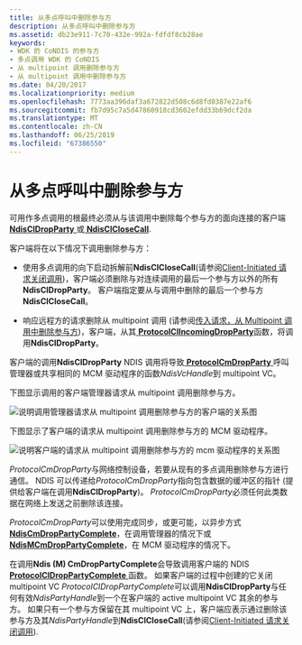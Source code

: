 ```yaml
---
title: 从多点呼叫中删除参与方
description: 从多点呼叫中删除参与方
ms.assetid: db23e911-7c70-432e-992a-fdfdf8cb28ae
keywords:
- WDK 的 CoNDIS 的参与方
- 多点调用 WDK 的 CoNDIS
- 从 multipoint 调用删除参与方
- 从 multipoint 调用中删除参与方
ms.date: 04/20/2017
ms.localizationpriority: medium
ms.openlocfilehash: 7773aa396daf3a672822d508c6d8fd0387e22af6
ms.sourcegitcommit: fb7d95c7a5d47860918cd3602efdd33b69dcf2da
ms.translationtype: MT
ms.contentlocale: zh-CN
ms.lasthandoff: 06/25/2019
ms.locfileid: "67386550"
---
```

# <a name="dropping-a-party-from-a-multipoint-call"></a>从多点呼叫中删除参与方





可用作多点调用的根最终必须从与该调用中删除每个参与方的面向连接的客户端[ **NdisClDropParty** ](https://docs.microsoft.com/windows-hardware/drivers/ddi/content/ndis/nf-ndis-ndiscldropparty)或[ **NdisClCloseCall**](https://docs.microsoft.com/windows-hardware/drivers/ddi/content/ndis/nf-ndis-ndisclclosecall).

客户端将在以下情况下调用删除参与方：

-   使用多点调用的向下启动拆解前**NdisClCloseCall**(请参阅[Client-Initiated 请求关闭调用](client-initiated-request-to-close-a-call.md))，客户端必须删除与对连续调用的最后一个参与方以外的所有**NdisClDropParty**。 客户端指定要从与调用中删除的最后一个参与方**NdisClCloseCall**。

-   响应远程方的请求删除从 multipoint 调用 (请参阅[传入请求，从 Multipoint 调用中删除参与方](incoming-request-to-drop-a-party-from-a-multipoint-call.md))，客户端，从其[ **ProtocolClIncomingDropParty**](https://docs.microsoft.com/windows-hardware/drivers/ddi/content/ndis/nc-ndis-protocol_cl_incoming_drop_party)函数，将调用**NdisClDropParty**。

客户端的调用**NdisClDropParty** NDIS 调用将导致[ **ProtocolCmDropParty** ](https://docs.microsoft.com/windows-hardware/drivers/ddi/content/ndis/nc-ndis-protocol_cm_drop_party)呼叫管理器或共享相同的 MCM 驱动程序的函数*NdisVcHandle*到 multipoint VC。

下图显示调用的客户端管理器请求从 multipoint 调用删除参与方。

![说明调用管理器请求从 multipoint 调用删除参与方的客户端的关系图](images/cm-18.png)

下图显示了客户端的请求从 multipoint 调用删除参与方的 MCM 驱动程序。

![说明客户端的请求从 multipoint 调用删除参与方的 mcm 驱动程序的关系图](images/fig1-18.png)

*ProtocolCmDropParty*与网络控制设备，若要从现有的多点调用删除参与方进行通信。 NDIS 可以传递给*ProtocolCmDropParty*指向包含数据的缓冲区的指针 (提供给客户端在调用**NdisClDropParty**)。 *ProtocolCmDropParty*必须任何此类数据在网络上发送之前删除该连接。

*ProtocolCmDropParty*可以使用完成同步，或更可能，以异步方式[ **NdisCmDropPartyComplete**](https://docs.microsoft.com/windows-hardware/drivers/ddi/content/ndis/nf-ndis-ndiscmdroppartycomplete)，在调用管理器的情况下或[ **NdisMCmDropPartyComplete**](https://docs.microsoft.com/windows-hardware/drivers/ddi/content/ndis/nf-ndis-ndismcmdroppartycomplete)，在 MCM 驱动程序的情况下。

在调用**Ndis (M) CmDropPartyComplete**会导致调用客户端的 NDIS [ **ProtocolClDropPartyComplete** ](https://docs.microsoft.com/windows-hardware/drivers/ddi/content/ndis/nc-ndis-protocol_cl_drop_party_complete)函数。 如果客户端的过程中创建的它关闭 multipoint VC *ProtocolClDropPartyComplete*可以调用**NdisClDropParty**与任何有效*NdisPartyHandle*到一个在客户端的 active multipoint VC 其余的参与方。 如果只有一个参与方保留在其 multipoint VC 上，客户端应表示通过删除该参与方及其*NdisPartyHandle*到**NdisClCloseCall**(请参阅[Client-Initiated 请求关闭调用](client-initiated-request-to-close-a-call.md)).

 

 






